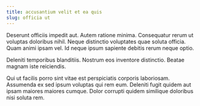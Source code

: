 ```yaml
---
title: accusantium velit et ea quis
slug: officia ut
---
```


Deserunt officiis impedit aut. Autem ratione minima. Consequatur rerum ut voluptas doloribus nihil. Neque distinctio voluptates quae soluta officia. Quam animi ipsam vel. Id neque ipsum sapiente debitis rerum neque optio.

Deleniti temporibus blanditiis. Nostrum eos inventore distinctio. Beatae magnam iste reiciendis.

Qui ut facilis porro sint vitae est perspiciatis corporis laboriosam. Assumenda ex sed ipsum voluptas qui rem eum. Deleniti fugit quidem aut ipsam maiores maiores cumque. Dolor corrupti quidem similique doloribus nisi soluta rem.
